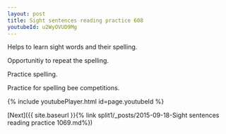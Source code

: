 ```yaml
---
layout: post
title: Sight sentences reading practice 608
youtubeId: u2WyOVUD9Mg
---
```

 
 
Helps to learn sight words and their spelling.

Opportunitiy to repeat the spelling. 

Practice spelling. 
 
Practice for spelling bee competitions. 
 
{% include youtubePlayer.html id=page.youtubeId %}
 
 

[Next]({{ site.baseurl }}{% link  split1/_posts/2015-09-18-Sight sentences reading practice 1069.md%})
 
